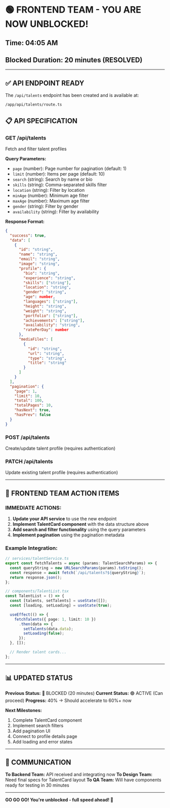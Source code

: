 # 🟢 FRONTEND TEAM - YOU ARE NOW UNBLOCKED!

## Time: 04:05 AM
## Blocked Duration: 20 minutes (RESOLVED)

---

## ✅ API ENDPOINT READY

The `/api/talents` endpoint has been created and is available at:

```
/app/api/talents/route.ts
```

## 📋 API SPECIFICATION

### GET /api/talents
Fetch and filter talent profiles

**Query Parameters:**
- `page` (number): Page number for pagination (default: 1)
- `limit` (number): Items per page (default: 10)
- `search` (string): Search by name or bio
- `skills` (string): Comma-separated skills filter
- `location` (string): Filter by location
- `minAge` (number): Minimum age filter
- `maxAge` (number): Maximum age filter
- `gender` (string): Filter by gender
- `availability` (string): Filter by availability

**Response Format:**
```json
{
  "success": true,
  "data": [
    {
      "id": "string",
      "name": "string",
      "email": "string",
      "image": "string",
      "profile": {
        "bio": "string",
        "experience": "string",
        "skills": ["string"],
        "location": "string",
        "gender": "string",
        "age": number,
        "languages": ["string"],
        "height": "string",
        "weight": "string",
        "portfolio": ["string"],
        "achievements": ["string"],
        "availability": "string",
        "ratePerDay": number
      },
      "mediaFiles": [
        {
          "id": "string",
          "url": "string",
          "type": "string",
          "title": "string"
        }
      ]
    }
  ],
  "pagination": {
    "page": 1,
    "limit": 10,
    "total": 100,
    "totalPages": 10,
    "hasNext": true,
    "hasPrev": false
  }
}
```

### POST /api/talents
Create/update talent profile (requires authentication)

### PATCH /api/talents
Update existing talent profile (requires authentication)

---

## 🚀 FRONTEND TEAM ACTION ITEMS

### IMMEDIATE ACTIONS:
1. **Update your API service** to use the new endpoint
2. **Implement TalentCard component** with the data structure above
3. **Add search and filter functionality** using the query parameters
4. **Implement pagination** using the pagination metadata

### Example Integration:
```typescript
// services/talentService.ts
export const fetchTalents = async (params: TalentSearchParams) => {
  const queryString = new URLSearchParams(params).toString();
  const response = await fetch(`/api/talents?${queryString}`);
  return response.json();
};

// components/TalentList.tsx
const TalentList = () => {
  const [talents, setTalents] = useState([]);
  const [loading, setLoading] = useState(true);

  useEffect(() => {
    fetchTalents({ page: 1, limit: 10 })
      .then(data => {
        setTalents(data.data);
        setLoading(false);
      });
  }, []);

  // Render talent cards...
};
```

---

## 📊 UPDATED STATUS

**Previous Status:** 🔴 BLOCKED (20 minutes)
**Current Status:** 🟢 ACTIVE (Can proceed)
**Progress:** 40% → Should accelerate to 60%+ now

**Next Milestones:**
1. Complete TalentCard component
2. Implement search filters
3. Add pagination UI
4. Connect to profile details page
5. Add loading and error states

---

## 💬 COMMUNICATION

**To Backend Team:** API received and integrating now
**To Design Team:** Need final specs for TalentCard layout
**To QA Team:** Will have components ready for testing in 30 minutes

---

**GO GO GO! You're unblocked - full speed ahead! 🚀**